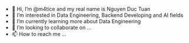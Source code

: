 - 👋 Hi, I’m @m4tice and my real name is Nguyen Duc Tuan
- 👀 I’m interested in Data Engineering, Backend Developing and AI fields
- 🌱 I’m currently learning more about Data Engineering
- 💞️ I’m looking to collaborate on ...
- 📫 How to reach me ...

<!---
m4tice/m4tice is a ✨ special ✨ repository because its `README.md` (this file) appears on your GitHub profile.
You can click the Preview link to take a look at your changes.
--->

